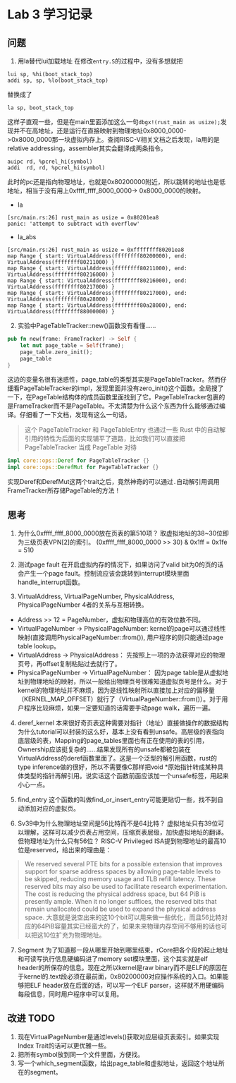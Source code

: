 # Lab 3 学习记录

## 问题
1. 用la替代lui加载地址
在修改`entry.S`的过程中，没有多想就把
```
lui sp, %hi(boot_stack_top)
addi sp, sp, %lo(boot_stack_top)
```
替换成了
```
la sp, boot_stack_top
```
这样子直观一些，但是在main里面添加这么一句`dbgx!(rust_main as usize);`发现并不在高地址，还是运行在直接映射到物理地址0x8000_0000->0x8000_0000那一块虚拟内存上。查阅RISC-V相关文档之后发现，la用的是relative addressing，assembler其实会翻译成两条指令。
```
auipc rd, %pcrel_hi(symbol)
addi  rd, rd, %pcrel_hi(symbol)
```
此时的pc还是指向物理地址，也就是0x80200000附近，所以跳转的地址也是低地址，相当于没有用上0xffff_ffff_8000_0000-> 0x8000_0000的映射。
- la
```
[src/main.rs:26] rust_main as usize = 0x80201ea8
panic: 'attempt to subtract with overflow'
```
- la_abs
```
[src/main.rs:26] rust_main as usize = 0xffffffff80201ea8
map Range { start: VirtualAddress(ffffffff80200000), end: VirtualAddress(ffffffff80211000) }
map Range { start: VirtualAddress(ffffffff80211000), end: VirtualAddress(ffffffff80216000) }
map Range { start: VirtualAddress(ffffffff80216000), end: VirtualAddress(ffffffff80217000) }
map Range { start: VirtualAddress(ffffffff80217000), end: VirtualAddress(ffffffff80a28000) }
map Range { start: VirtualAddress(ffffffff80a28000), end: VirtualAddress(ffffffff88000000) }
```
2. 实验中PageTableTracker::new()函数没有看懂……
```Rust
pub fn new(frame: FrameTracker) -> Self {
    let mut page_table = Self(frame);
    page_table.zero_init();
    page_table
}
```
这边的变量名很有迷惑性，page_table的类型其实是PageTableTracker。然而仔细看PageTableTracker的impl，发现里面并没有zero_init()这个函数。全局搜了一下，在PageTable结构体的成员函数里面找到了它。PageTableTracker包裹的是FrameTracker而不是PageTable。不太清楚为什么这个东西为什么能够通过编译。仔细看了一下文档，发现有这么一句话。
> 这个 PageTableTracker 和 PageTableEntry 也通过一些 Rust 中的自动解引用的特性为后面的实现铺平了道路，比如我们可以直接把 PageTableTracker 当成 PageTable 对待
```Rust
impl core::ops::Deref for PageTableTracker {}
impl core::ops::DerefMut for PageTableTracker {}
```
实现Deref和DerefMut这两个trait之后，竟然神奇的可以通过`.`自动解引用调用FrameTracker所存储PageTable的方法！

## 思考
1. 为什么0xffff_ffff_8000_0000放在页表的第510项？
取虚拟地址的38~30位即为三级页表VPN[2]的索引。
(0xffff_ffff_8000_0000 >> 30) & 0x1ff = 0x1fe = 510

2. 测试page fault
在开启虚拟内存的情况下，如果访问了valid bit为0的页的话会产生一个page fault。控制流应该会跳转到interrupt模块里面handle_interrupt函数。

3. VirtualAddress, VirtualPageNumber, PhysicalAddress, PhysicalPageNumber 4者的关系与互相转换。
- Address >> 12 = PageNumber，虚拟和物理高位的有效位数不同。
- VirtualPageNumber -> PhysicalPageNumber: kernel的page可以通过线性映射(直接调用PhysicalPageNumber::from()), 用户程序的则只能通过page table lookup。
- VirtualAddress -> PhysicalAddress：
先按照上一项的办法获得对应的物理页号，再offset复制粘贴过去就行了。
- PhysicalPageNumber -> VirtualPageNumber：
因为page table是从虚拟地址到物理地址的映射，所以一般给出物理页号很难知道虚拟页号是什么。对于kernel的物理地址并不麻烦，因为是线性映射所以直接加上对应的偏移量（KERNEL_MAP_OFFSET）就行了（VirtualPageNumber::from<PhysicalPageNumber>()）。对于用户程序比较麻烦，如果一定要知道的话需要手动page walk，遍历一遍。

4. deref_kernel
本来很好奇页表这种需要对指针（地址）直接做操作的数据结构为什么tutorial可以封装的这么好，基本上没有看到unsafe。高层级的表指向底层级的表，Mapping的page_tables里面也有正在使用的表的引用，Ownership应该挺复杂的……结果发现所有的unsafe都被包装在VirtualAddress的deref函数里面了。这是一个泛型的解引用函数，rust的type inference做的很好，所以不需要像C那样把void *原始指针转成某种具体类型的指针再解引用。说实话这个函数前面应该加一个unsafe标签，用起来小心一点。

5. find_entry
这个函数的叫做find_or_insert_entry可能更贴切一些，找不到自动添加对应的虚拟页。

6. Sv39中为什么物理地址空间是56比特而不是64比特？
虚拟地址只有39位可以理解，这样可以减少页表占用空间，压缩页表层级，加快虚拟地址的翻译。但物理地址为什么只有56位？
RISC-V Privileged ISA提到物理地址的最高10位是reserved，给出来的理由是：
> We reserved several PTE bits for a possible extension that improves support for sparse address spaces by allowing page-table levels to be skipped, reducing memory usage and TLB refill latency. These reserved bits may also be used to facilitate research experimentation.  The cost is reducing the physical address space, but 64 PiB is presently ample.  When it no longer suffices, the reserved bits that remain unallocated could be used to expand the physical address space.
大意就是说空出来的这10个bit可以用来做一些优化，而且56比特对应的64PiB容量其实已经蛮大的了，如果未来物理内存空间不够用的话也可以把这10位扩充为物理地址。

7. Segment
为了知道那一段从哪里开始到哪里结束，rCore把各个段的起止地址和可读写执行信息硬编码进了memory set模块里面，这个其实就是elf header的所保存的信息。现在之所以kernel是raw binary而不是ELF的原因在于kernel的.text段必须在最前面，0x80200000对应操作系统的入口。如果能够把ELF header放在后面的话，可以写一个ELF parser，这样就不用硬编码每段信息，同时用户程序中可以复用。

## 改进 TODO
1. 现在VirtualPageNumber是通过levels()获取对应层级页表索引。如果实现Index Trait的话可以更优雅一些。
2. 把所有symbol放到同一个文件里面，方便找。
3. 写一个which_segment函数，给出page_table和虚拟地址，返回这个地址所在的segment。
